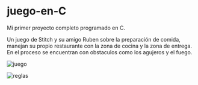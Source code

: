 # juego-en-C
Mi primer proyecto completo programado en C.

Un juego de Stitch y su amigo Ruben sobre la preparación de comida, manejan su propio restaurante con la zona de cocina y la zona de entrega. En el proceso se encuentran con obstaculos como los agujeros y el fuego.

![juego](https://github.com/ivan-maximoff/juego-en-C/assets/112181357/d3280776-a244-4b13-b2a9-dd6b450848ab)

![reglas](https://github.com/ivan-maximoff/juego-en-C/assets/112181357/475cd42c-3986-4bf1-b3f4-2f073efa7d65)
